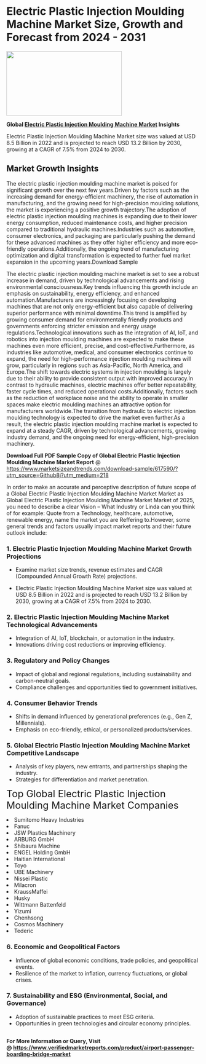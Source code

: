 <H1>Electric Plastic Injection Moulding Machine Market Size, Growth and Forecast from 2024 - 2031</H1><img class="aligncenter size-medium wp-image-584254" src="https://thirdeyenews.in/wp-content/uploads/2024/09/Global-Market-Research-300x168.jpeg" alt="" width="300" height="168" /><p><strong>Global&nbsp;<a href="https://www.marketsizeandtrends.com/download-sample/617590/?utm_source=Github8j?utm_medium=218">Electric Plastic Injection Moulding Machine Market</a> Insights</strong></p><p>Electric Plastic Injection Moulding Machine Market size was valued at USD 8.5 Billion in 2022 and is projected to reach USD 13.2 Billion by 2030, growing at a CAGR of 7.5% from 2024 to 2030.</p><p><h2>Market Growth Insights</h2> <p>The electric plastic injection moulding machine market is poised for significant growth over the next few years.Driven by factors such as the increasing demand for energy-efficient machinery, the rise of automation in manufacturing, and the growing need for high-precision moulding solutions, the market is experiencing a positive growth trajectory.The adoption of electric plastic injection moulding machines is expanding due to their lower energy consumption, reduced maintenance costs, and higher precision compared to traditional hydraulic machines.Industries such as automotive, consumer electronics, and packaging are particularly pushing the demand for these advanced machines as they offer higher efficiency and more eco-friendly operations.Additionally, the ongoing trend of manufacturing optimization and digital transformation is expected to further fuel market expansion in the upcoming years.Download Sample </p> <p>The electric plastic injection moulding machine market is set to see a robust increase in demand, driven by technological advancements and rising environmental consciousness.Key trends influencing this growth include an emphasis on sustainability, energy efficiency, and enhanced automation.Manufacturers are increasingly focusing on developing machines that are not only energy-efficient but also capable of delivering superior performance with minimal downtime.This trend is amplified by growing consumer demand for environmentally friendly products and governments enforcing stricter emission and energy usage regulations.Technological innovations such as the integration of AI, IoT, and robotics into injection moulding machines are expected to make these machines even more efficient, precise, and cost-effective.Furthermore, as industries like automotive, medical, and consumer electronics continue to expand, the need for high-performance injection moulding machines will grow, particularly in regions such as Asia-Pacific, North America, and Europe.The shift towards electric systems in injection moulding is largely due to their ability to provide consistent output with improved accuracy.In contrast to hydraulic machines, electric machines offer better repeatability, faster cycle times, and reduced operational costs.Additionally, factors such as the reduction of workplace noise and the ability to operate in smaller spaces make electric moulding machines an attractive option for manufacturers worldwide.The transition from hydraulic to electric injection moulding technology is expected to drive the market even further.As a result, the electric plastic injection moulding machine market is expected to expand at a steady CAGR, driven by technological advancements, growing industry demand, and the ongoing need for energy-efficient, high-precision machinery.</p><p><span class=""><strong>Download Full PDF Sample Copy of Global Electric Plastic Injection Moulding Machine Market Report</strong> @ <a href="https://www.marketsizeandtrends.com/download-sample/617590/?utm_source=Github8j?utm_medium=218" target="_blank">https://www.marketsizeandtrends.com/download-sample/617590/?utm_source=Github8j?utm_medium=218</a></span></p><p>In order to make an accurate and perceptive description of future scope of a Global&nbsp;Electric Plastic Injection Moulding Machine Market Market as Global&nbsp;Electric Plastic Injection Moulding Machine Market Market of 2025, you need to describe a clear Vision &ndash; What Industry or Linda can you think of for example: Quote from a Technology, healthcare, automotive, renewable energy, name the market you are Reffering to.However, some general trends and factors usually impact market reports and their future outlook include:</p><h3>1.&nbsp;<strong>Electric Plastic Injection Moulding Machine Market Growth Projections</strong></h3><ul><li>Examine market size trends, revenue estimates and CAGR (Compounded Annual Growth Rate) projections.</li><li><p>Electric Plastic Injection Moulding Machine Market size was valued at USD 8.5 Billion in 2022 and is projected to reach USD 13.2 Billion by 2030, growing at a CAGR of 7.5% from 2024 to 2030.</p></li></ul><h3>2.&nbsp;<strong>Electric Plastic Injection Moulding Machine Market Technological Advancements</strong></h3><ul><li>Integration of AI, IoT, blockchain, or automation in the industry.</li><li>Innovations driving cost reductions or improving efficiency.</li></ul><h3>3.&nbsp;<strong>Regulatory and Policy Changes</strong></h3><ul><li>Impact of global and regional regulations, including sustainability and carbon-neutral goals.</li><li>Compliance challenges and opportunities tied to government initiatives.</li></ul><h3>4.&nbsp;<strong>Consumer Behavior Trends</strong></h3><ul><li>Shifts in demand influenced by generational preferences (e.g., Gen Z, Millennials).</li><li>Emphasis on eco-friendly, ethical, or personalized products/services.</li></ul><h3>5.&nbsp;<strong>Global Electric Plastic Injection Moulding Machine Market Competitive Landscape</strong></h3><ul><li>Analysis of key players, new entrants, and partnerships shaping the industry.</li><li>Strategies for differentiation and market penetration.</li></ul><p data-pm-slice="1 1 []"><span style="color: inherit; font-family: inherit; font-size: 25px;">Top Global Electric Plastic Injection Moulding Machine Market Companies</span></p><div class="" data-test-id=""><p><li>Sumitomo Heavy Industries</li><li> Fanuc</li><li> JSW Plastics Machinery</li><li> ARBURG GmbH</li><li> Shibaura Machine</li><li> ENGEL Holding GmbH</li><li> Haitian International</li><li> Toyo</li><li> UBE Machinery</li><li> Nissei Plastic</li><li> Milacron</li><li> KraussMaffei</li><li> Husky</li><li> Wittmann Battenfeld</li><li> Yizumi</li><li> Chenhsong</li><li> Cosmos Machinery</li><li> Tederic</li></p></div><h3>6.&nbsp;<strong>Economic and Geopolitical Factors</strong></h3><ul><li>Influence of global economic conditions, trade policies, and geopolitical events.</li><li>Resilience of the market to inflation, currency fluctuations, or global crises.</li></ul><h3>7.&nbsp;<strong>Sustainability and ESG (Environmental, Social, and Governance)</strong></h3><ul><li>Adoption of sustainable practices to meet ESG criteria.</li><li>Opportunities in green technologies and circular economy principles.</li></ul><h2><strong style="font-size: 14px;">For More Information or Query, Visit @&nbsp;</strong><a style="background-color: #ffffff; font-size: 14px;" href="https://www.marketsizeandtrends.com/report/electric-plastic-injection-moulding-machine-market/" target="_blank">https://www.verifiedmarketreports.com/product/airport-passenger-boarding-bridge-market</a></h2>